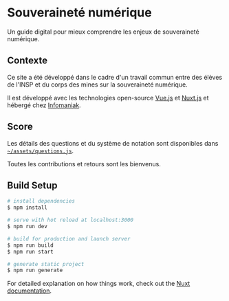 # Souveraineté numérique
Un guide digital pour mieux comprendre les enjeux de souveraineté numérique.

## Contexte

Ce site a été développé dans le cadre d'un travail commun entre des élèves de l'INSP et du corps des mines sur la souveraineté numérique.

Il est développé avec les technologies open-source [Vue.js](https://en.wikipedia.org/wiki/Vue.js) et [Nuxt.js](https://en.wikipedia.org/wiki/Nuxt.js)  et hébergé chez [Infomaniak](https://en.wikipedia.org/wiki/Infomaniak).

## Score

Les détails des questions et du système de notation sont disponibles dans [`~/assets/questions.js`](assets/questions.js).

Toutes les contributions et retours sont les bienvenus.

## Build Setup

```bash
# install dependencies
$ npm install

# serve with hot reload at localhost:3000
$ npm run dev

# build for production and launch server
$ npm run build
$ npm run start

# generate static project
$ npm run generate
```

For detailed explanation on how things work, check out the [Nuxt documentation](https://nuxtjs.org).
